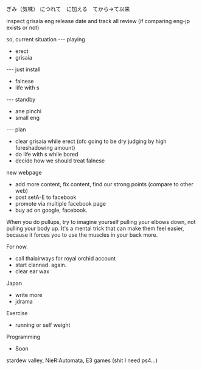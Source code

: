 ぎみ（気味） につれて　に加える　てから→て以来

inspect grisaia eng release date and track all review (if comparing eng-jp exists or not)

so, current situation
--- playing
- erect
- grisaia

--- just install
- falnese
- life with s

--- standby
- ane pinchi
- small eng

--- plan
- clear grisaia while erect (ofc going to be dry judging by high foreshadowing amount)
- do life with s while bored
- decide how we should treat falnese

new webpage
- add more content, fix content, find our strong points (compare to other web)
- post setA-E to facebook
- promote via multiple facebook page
- buy ad on google, facebook.

When you do pullups, try to imagine yourself pulling your elbows down, not pulling your body up. It's a mental trick that can make them feel easier, because it forces you to use the muscles in your back more.

For now.
- call thaiairways for royal orchid account
- start clannad. again.
- clear ear wax

Japan
- write more
- jdrama

Exercise
- running or self weight

Programming
- Soon

stardew valley, 
NieR:Automata,
E3 games (shit I need ps4...)


